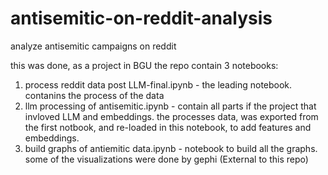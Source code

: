 # antisemitic-on-reddit-analysis
analyze antisemitic campaigns on reddit

this was done, as a project in BGU
the repo contain 3 notebooks:
1. process reddit data post LLM-final.ipynb - the leading notebook. contanins the process of the data
2. llm processing of antisemitic.ipynb - contain all parts if the project that invloved LLM and embeddings. the processes data, was exported from the first notbook, and re-loaded in this notebook, to add features and embeddings.
3.  build graphs of antiemitic data.ipynb - notebook to build all the graphs. some of the visualizations were done by gephi (External to this repo)
